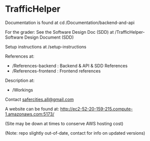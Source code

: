 # TrafficHelper

Documentation is found at cd /Documentation/backend-and-api

For the grader: See the Software Design Doc (SDD) at /TrafficHelper- Software Design Document (SDD)

Setup instructions at /setup-instructions

References at: 
  - /References-backend : Backend & API & SDD References
  - /References-frontend : Frontend references
    
Description at:
  - /Workings

Contact safercities.all@gmail.com

A website can be found at: http://ec2-52-20-159-215.compute-1.amazonaws.com:5173/ 

(Site may be down at times to conserve AWS hosting cost)

(Note: repo slightly out-of-date, contact for info on updated versions)
